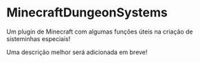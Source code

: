 # MinecraftDungeonSystems

Um plugin de Minecraft com algumas funções úteis na criação de sisteminhas especiais!

Uma descrição melhor será adicionada em breve!

